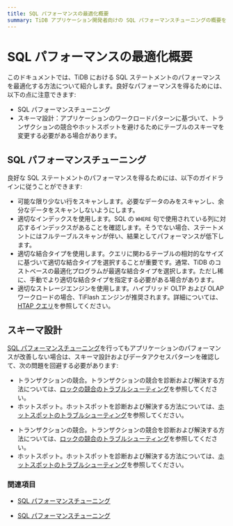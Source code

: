 ```yaml
---
title: SQL パフォーマンスの最適化概要
summary: TiDB アプリケーション開発者向けの SQL パフォーマンスチューニングの概要を提供します。
---
```


# SQL パフォーマンスの最適化概要

このドキュメントでは、TiDB における SQL ステートメントのパフォーマンスを最適化する方法について紹介します。良好なパフォーマンスを得るためには、以下の点に注意できます:

* SQL パフォーマンスチューニング
* スキーマ設計：アプリケーションのワークロードパターンに基づいて、トランザクションの競合やホットスポットを避けるためにテーブルのスキーマを変更する必要がある場合があります。

## SQL パフォーマンスチューニング

良好な SQL ステートメントのパフォーマンスを得るためには、以下のガイドラインに従うことができます:

* 可能な限り少ない行をスキャンします。必要なデータのみをスキャンし、余分なデータをスキャンしないようにします。
* 適切なインデックスを使用します。SQL の `WHERE` 句で使用されている列に対応するインデックスがあることを確認します。そうでない場合、ステートメントにはフルテーブルスキャンが伴い、結果としてパフォーマンスが低下します。
* 適切な結合タイプを使用します。クエリに関わるテーブルの相対的なサイズに基づいて適切な結合タイプを選択することが重要です。通常、TiDB のコストベースの最適化プログラムが最適な結合タイプを選択します。ただし稀に、手動でより適切な結合タイプを指定する必要がある場合があります。
* 適切なストレージエンジンを使用します。ハイブリッド OLTP および OLAP ワークロードの場合、TiFlash エンジンが推奨されます。詳細については、[HTAP クエリ](/develop/dev-guide-hybrid-oltp-and-olap-queries.md)を参照してください。

## スキーマ設計

[SQL パフォーマンスチューニング](#sql-performance-tuning)を行ってもアプリケーションのパフォーマンスが改善しない場合は、スキーマ設計およびデータアクセスパターンを確認して、次の問題を回避する必要があります:

<CustomContent platform="tidb">

* トランザクションの競合。トランザクションの競合を診断および解決する方法については、[ロックの競合のトラブルシューティング](/troubleshoot-lock-conflicts.md)を参照してください。
* ホットスポット。ホットスポットを診断および解決する方法については、[ホットスポットのトラブルシューティング](/troubleshoot-hot-spot-issues.md)を参照してください。

</CustomContent>

<CustomContent platform="tidb-cloud">

* トランザクションの競合。トランザクションの競合を診断および解決する方法については、[ロックの競合のトラブルシューティング](https://docs.pingcap.com/tidb/stable/troubleshoot-lock-conflicts)を参照してください。
* ホットスポット。ホットスポットを診断および解決する方法については、[ホットスポットのトラブルシューティング](https://docs.pingcap.com/tidb/stable/troubleshoot-hot-spot-issues)を参照してください。

</CustomContent>

### 関連項目

<CustomContent platform="tidb">

* [SQL パフォーマンスチューニング](/sql-tuning-overview.md)

</CustomContent>

<CustomContent platform="tidb-cloud">

* [SQL パフォーマンスチューニング](/tidb-cloud/tidb-cloud-sql-tuning-overview.md)

</CustomContent>
